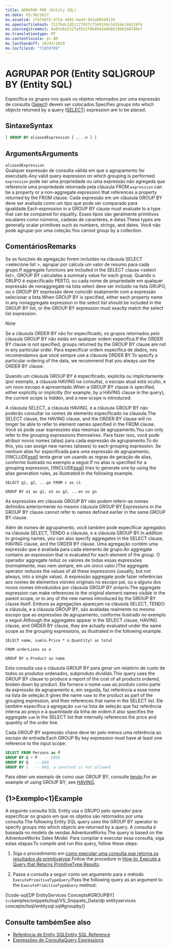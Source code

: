 ```yaml
---
title: AGRUPAR POR (Entity SQL)
ms.date: 03/30/2017
ms.assetid: cf4f4972-4724-4945-ba44-943a08549139
ms.openlocfilehash: 711fbdc2d51177037cf349150c3431de14b11974
ms.sourcegitcommit: 8a0fe8a2227af612f8b8941bdb8b19d6268748e7
ms.translationtype: MT
ms.contentlocale: pt-BR
ms.lasthandoff: 10/03/2019
ms.locfileid: "71833789"
---
```

# <a name="group-by-entity-sql"></a><span data-ttu-id="773fd-102">AGRUPAR POR (Entity SQL)</span><span class="sxs-lookup"><span data-stu-id="773fd-102">GROUP BY (Entity SQL)</span></span>
<span data-ttu-id="773fd-103">Especifica os grupos nos quais os objetos retornados por uma expressão de consulta ([Select](select-entity-sql.md)) devem ser colocados.</span><span class="sxs-lookup"><span data-stu-id="773fd-103">Specifies groups into which objects returned by a query ([SELECT](select-entity-sql.md)) expression are to be placed.</span></span>  
  
## <a name="syntax"></a><span data-ttu-id="773fd-104">Sintaxe</span><span class="sxs-lookup"><span data-stu-id="773fd-104">Syntax</span></span>  
  
```sql  
[ GROUP BY aliasedExpression [ ,...n ] ]  
```  
  
## <a name="arguments"></a><span data-ttu-id="773fd-105">Arguments</span><span class="sxs-lookup"><span data-stu-id="773fd-105">Arguments</span></span>  
 `aliasedExpression`  
 <span data-ttu-id="773fd-106">Qualquer expressão de consulta válida em que o agrupamento for executado.</span><span class="sxs-lookup"><span data-stu-id="773fd-106">Any valid query expression on which grouping is performed.</span></span> <span data-ttu-id="773fd-107">`expression` pode ser uma propriedade ou uma expressão não agregada que referencie uma propriedade retornada pela cláusula FROM.</span><span class="sxs-lookup"><span data-stu-id="773fd-107">`expression` can be a property or a non-aggregate expression that references a property returned by the FROM clause.</span></span> <span data-ttu-id="773fd-108">Cada expressão em um cláusula GROUP BY deve ser avaliada como um tipo que pode ser comparado para igualdade.</span><span class="sxs-lookup"><span data-stu-id="773fd-108">Each expression in a GROUP BY clause must evaluate to a type that can be compared for equality.</span></span> <span data-ttu-id="773fd-109">Esses tipos são geralmente primitivos escalares como números, cadeias de caracteres, e datas.</span><span class="sxs-lookup"><span data-stu-id="773fd-109">These types are generally scalar primitives such as numbers, strings, and dates.</span></span> <span data-ttu-id="773fd-110">Você não pode agrupar por uma coleção.</span><span class="sxs-lookup"><span data-stu-id="773fd-110">You cannot group by a collection.</span></span>  
  
## <a name="remarks"></a><span data-ttu-id="773fd-111">Comentários</span><span class="sxs-lookup"><span data-stu-id="773fd-111">Remarks</span></span>  
 <span data-ttu-id="773fd-112">Se as funções de agregação forem incluídas na cláusula SELECT \<selecione list >, agrupar por calcula um valor de resumo para cada grupo.</span><span class="sxs-lookup"><span data-stu-id="773fd-112">If aggregate functions are included in the SELECT clause \<select list>, GROUP BY calculates a summary value for each group.</span></span> <span data-ttu-id="773fd-113">Quando o GRUPO é especificado PERTO, ou cada nome de propriedade em qualquer expressão de nonaggregate na lista select deve ser incluído na lista GRUPO, ou o GROUP BY expressão deve coincidir exatamente com a expressão selecionar a lista.</span><span class="sxs-lookup"><span data-stu-id="773fd-113">When GROUP BY is specified, either each property name in any nonaggregate expression in the select list should be included in the GROUP BY list, or the GROUP BY expression must exactly match the select list expression.</span></span>  
  
> [!NOTE]
> <span data-ttu-id="773fd-114">Se a cláusula ORDER BY não for especificado, os grupos retornados pelo cláusula GROUP BY não estão em qualquer ordem específica.</span><span class="sxs-lookup"><span data-stu-id="773fd-114">If the ORDER BY clause is not specified, groups returned by the GROUP BY clause are not in any particular order.</span></span> <span data-ttu-id="773fd-115">Para especificar ordem específica de dados, nós recomendamos que você sempre use a cláusula ORDER BY.</span><span class="sxs-lookup"><span data-stu-id="773fd-115">To specify a particular ordering of the data, we recommend that you always use the ORDER BY clause.</span></span>  
  
 <span data-ttu-id="773fd-116">Quando um cláusula GROUP BY é especificado, explícita ou implicitamente (por exemplo, a cláusula HAVING na consulta), o escopo atual está oculto, e um novo escopo é apresentado.</span><span class="sxs-lookup"><span data-stu-id="773fd-116">When a GROUP BY clause is specified, either explicitly or implicitly (for example, by a HAVING clause in the query), the current scope is hidden, and a new scope is introduced.</span></span>  
  
 <span data-ttu-id="773fd-117">A cláusula SELECT, a cláusula HAVING, e a cláusula GROUP BY não poderão consultar os nomes de elemento especificado na cláusula.</span><span class="sxs-lookup"><span data-stu-id="773fd-117">The SELECT clause, the HAVING clause, and the ORDER BY clause will no longer be able to refer to element names specified in the FROM clause.</span></span> <span data-ttu-id="773fd-118">Você só pode usar expressões elas mesmas de agrupamento.</span><span class="sxs-lookup"><span data-stu-id="773fd-118">You can only refer to the grouping expressions themselves.</span></span> <span data-ttu-id="773fd-119">Para fazer isso, você pode atribuir novos nomes (alias) para cada expressão de agrupamento.</span><span class="sxs-lookup"><span data-stu-id="773fd-119">To do this, you can assign new names (aliases) to each grouping expression.</span></span> <span data-ttu-id="773fd-120">Se nenhum alias for especificada para uma expressão de agrupamento, [!INCLUDE[esql](../../../../../../includes/esql-md.md)] tenta gerar um usando as regras de geração de alias, conforme ilustrado no exemplo a seguir.</span><span class="sxs-lookup"><span data-stu-id="773fd-120">If no alias is specified for a grouping expression, [!INCLUDE[esql](../../../../../../includes/esql-md.md)] tries to generate one by using the alias generation rules, as illustrated in the following example.</span></span>  
  
 `SELECT g1, g2, ...gn FROM c as c1`  
  
 `GROUP BY e1 as g1, e2 as g2, ...en as gn`  
  
 <span data-ttu-id="773fd-121">As expressões em cláusula GROUP BY não podem referir-se nomes definidos anteriormente no mesmo cláusula GROUP BY.</span><span class="sxs-lookup"><span data-stu-id="773fd-121">Expressions in the GROUP BY clause cannot refer to names defined earlier in the same GROUP BY clause.</span></span>  
  
 <span data-ttu-id="773fd-122">Além de nomes de agrupamento, você também pode especificar agregados na cláusula SELECT, TENDO a cláusula, e a cláusula GROUP BY.</span><span class="sxs-lookup"><span data-stu-id="773fd-122">In addition to grouping names, you can also specify aggregates in the SELECT clause, HAVING clause, and the ORDER BY clause.</span></span> <span data-ttu-id="773fd-123">Uma agregação contém uma expressão que é avaliada para cada elemento de grupo.</span><span class="sxs-lookup"><span data-stu-id="773fd-123">An aggregate contains an expression that is evaluated for each element of the group.</span></span> <span data-ttu-id="773fd-124">O operador aggregate reduz os valores de todas essas expressões (normalmente, mas nem sempre, em um único valor.)</span><span class="sxs-lookup"><span data-stu-id="773fd-124">The aggregate operator reduces the values of all these expressions (usually, but not always, into a single value).</span></span> <span data-ttu-id="773fd-125">A expressão aggregate pode fazer referências aos nomes de elementos visíveis originais no escopo pai, ou a alguns dos novos nomes introduzidos por cláusula GROUP BY próprio.</span><span class="sxs-lookup"><span data-stu-id="773fd-125">The aggregate expression can make references to the original element names visible in the parent scope, or to any of the new names introduced by the GROUP BY clause itself.</span></span> <span data-ttu-id="773fd-126">Embora as agregações apareçam na cláusula SELECT, TENDO a cláusula, e a cláusula GROUP BY, são avaliadas realmente no mesmo escopo que as expressões de agrupamento, conforme ilustrado no exemplo a seguir.</span><span class="sxs-lookup"><span data-stu-id="773fd-126">Although the aggregates appear in the SELECT clause, HAVING clause, and ORDER BY clause, they are actually evaluated under the same scope as the grouping expressions, as illustrated in the following example.</span></span>  
  
 `SELECT name, sum(o.Price * o.Quantity) as total`  
  
 `FROM orderLines as o`  
  
 `GROUP BY o.Product as name`  
  
 <span data-ttu-id="773fd-127">Esta consulta usa o cláusula GROUP BY para gerar um relatório de custo de todos os produtos ordenados, subproduto dividido.</span><span class="sxs-lookup"><span data-stu-id="773fd-127">This query uses the GROUP BY clause to produce a report of the cost of all products ordered, broken down by product.</span></span> <span data-ttu-id="773fd-128">Ele fornece o nome `name` ao produto como parte da expressão de agrupamento e, em seguida, faz referência a esse nome na lista de seleção.</span><span class="sxs-lookup"><span data-stu-id="773fd-128">It gives the name `name` to the product as part of the grouping expression, and then references that name in the SELECT list.</span></span> <span data-ttu-id="773fd-129">Ele também especifica a agregação `sum` na lista de seleção que faz referência interna ao preço e à quantidade da linha de ordem.</span><span class="sxs-lookup"><span data-stu-id="773fd-129">It also specifies the aggregate `sum` in the SELECT list that internally references the price and quantity of the order line.</span></span>  
  
 <span data-ttu-id="773fd-130">Cada GROUP BY expressão chave deve ter pelo menos uma referência ao escopo de entrada:</span><span class="sxs-lookup"><span data-stu-id="773fd-130">Each GROUP By key expression must have at least one reference to the input scope:</span></span>  
  
```sql  
SELECT FROM Persons as P  
GROUP BY Q + P   -- GOOD  
GROUP BY Q   -- BAD  
GROUP BY 1   -- BAD, a constant is not allowed  
```  
  
 <span data-ttu-id="773fd-131">Para obter um exemplo de como usar GROUP BY, consulte [tendo](having-entity-sql.md).</span><span class="sxs-lookup"><span data-stu-id="773fd-131">For an example of using GROUP BY, see [HAVING](having-entity-sql.md).</span></span>  
  
## <a name="example"></a><span data-ttu-id="773fd-132">{1&gt;Exemplo&lt;1}</span><span class="sxs-lookup"><span data-stu-id="773fd-132">Example</span></span>  
 <span data-ttu-id="773fd-133">A seguinte consulta SQL Entity usa o GRUPO pelo operador para especificar os grupos em que os objetos são retornados por uma consulta.</span><span class="sxs-lookup"><span data-stu-id="773fd-133">The following Entity SQL query uses the GROUP BY operator to specify groups into which objects are returned by a query.</span></span> <span data-ttu-id="773fd-134">A consulta é baseada no modelo de vendas AdventureWorks.</span><span class="sxs-lookup"><span data-stu-id="773fd-134">The query is based on the AdventureWorks Sales Model.</span></span> <span data-ttu-id="773fd-135">Para compilar e executar essa consulta, siga estas etapas:</span><span class="sxs-lookup"><span data-stu-id="773fd-135">To compile and run this query, follow these steps:</span></span>  
  
1. <span data-ttu-id="773fd-136">Siga o procedimento em [como executar uma consulta que retorna os resultados de primitivatype](../how-to-execute-a-query-that-returns-primitivetype-results.md).</span><span class="sxs-lookup"><span data-stu-id="773fd-136">Follow the procedure in [How to: Execute a Query that Returns PrimitiveType Results](../how-to-execute-a-query-that-returns-primitivetype-results.md).</span></span>  
  
2. <span data-ttu-id="773fd-137">Passe a consulta a seguir como um argumento para o método `ExecutePrimitiveTypeQuery`:</span><span class="sxs-lookup"><span data-stu-id="773fd-137">Pass the following query as an argument to the `ExecutePrimitiveTypeQuery` method:</span></span>  
  
 [!code-sql[DP EntityServices Concepts#GROUPBY](~/samples/snippets/tsql/VS_Snippets_Data/dp entityservices concepts/tsql/entitysql.sql#groupby)]  
  
## <a name="see-also"></a><span data-ttu-id="773fd-138">Consulte também</span><span class="sxs-lookup"><span data-stu-id="773fd-138">See also</span></span>

- [<span data-ttu-id="773fd-139">Referência de Entity SQL</span><span class="sxs-lookup"><span data-stu-id="773fd-139">Entity SQL Reference</span></span>](entity-sql-reference.md)
- [<span data-ttu-id="773fd-140">Expressões de Consulta</span><span class="sxs-lookup"><span data-stu-id="773fd-140">Query Expressions</span></span>](query-expressions-entity-sql.md)
